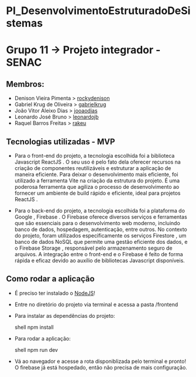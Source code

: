 # PI_DesenvolvimentoEstruturadoDeSistemas
# Grupo 11 -> Projeto integrador - SENAC

## Membros:

- Denison Vieira Pimenta > [rockydenison](https://github.com/rockydenison)
- Gabriel Krug de Oliveira > [gabrielkrug](https://github.com/gabrielkrug)
- João Vitor Aleixo Dias > [jooaodias](https://github.com/jooaodias)
- Leonardo José Bruno > [leonardojb](https://github.com/leonardojb)
- Raquel Barros Freitas > [rakeu](https://github.com/rakeu)

## Tecnologias utilizadas - MVP

- Para o front-end do projeto, a tecnologia escolhida foi a biblioteca Javascript ReactJS . O seu uso é pelo fato dela oferecer recursos na criação de componentes reutilizáveis e estruturar a aplicação de maneira eficiente. Para deixar o desenvolvimento mais eficiente, foi utilizado a ferramenta Vite na criação da estrutura do projeto. É uma poderosa ferramenta que agiliza o processo de desenvolvimento ao fornecer um ambiente de build rápido e eficiente, ideal para projetos ReactJS .

- Para o back-end do projeto, a tecnologia escolhida foi a plataforma do Google , Firebase . O Firebase oferece diversos serviços e ferramentas que são essenciais para o desenvolvimento web moderno, incluindo banco de dados, hospedagem, autenticação, entre outros. No contexto do projeto, foram utilizados especificamente os serviços Firestore , um banco de dados NoSQL que permite uma gestão eficiente dos dados, e o Firebase Storage , responsável pelo armazenamento seguro de arquivos. A integração entre o front-end e o Firebase é feito de forma rápida e eficaz devido ao auxílio de bibliotecas Javascript disponíveis.

## Como rodar a aplicação

- É preciso ter instalado o [NodeJS](nodejs.org/en)!

- Entre no diretório do projeto via terminal e acessa a pasta /frontend

- Para instalar as dependências do projeto:

  shell
  npm install
  

- Para rodar a aplicação:

  shell
  npm run dev
  

- Vá ao navegador e acesse a rota disponiblizada pelo terminal e pronto! O firebase já está hospedado, então não precisa de mais configuração.
